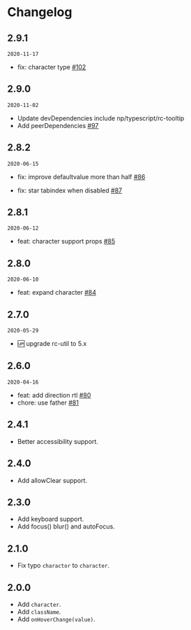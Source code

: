 # Changelog

## 2.9.1

`2020-11-17`

- fix: character type [#102](https://github.com/react-component/rate/pull/102)

## 2.9.0

`2020-11-02`

- Update devDependencies include np/typescript/rc-tooltip
- Add peerDependencies [#97](https://github.com/react-component/rate/pull/97)

## 2.8.2

`2020-06-15`
- fix: improve defaultvalue more than half [#86](https://github.com/react-component/rate/pull/86)

- fix: star tabindex when disabled [#87](https://github.com/react-component/rate/pull/87)

## 2.8.1 

`2020-06-12`
- feat: character support props [#85](https://github.com/react-component/rate/pull/85)

## 2.8.0 

`2020-06-10`
- feat: expand character [#84](https://github.com/react-component/rate/pull/84)

## 2.7.0

`2020-05-29`
- 🆙 upgrade rc-util to 5.x

## 2.6.0

`2020-04-16`
- feat: add direction rtl [#80](https://github.com/react-component/rate/pull/80)
- chore: use father [#81](https://github.com/react-component/rate/pull/81)

## 2.4.1

- Better accessibility support.

## 2.4.0

- Add allowClear support.

## 2.3.0

- Add keyboard support.
- Add focus() blur() and autoFocus.

## 2.1.0

- Fix typo `charactor` to `character`.

## 2.0.0

- Add `character`.
- Add `className`.
- Add `onHoverChange(value)`.
